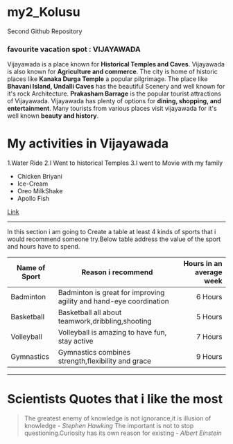 # my2_Kolusu
Second Github Repository
### favourite vacation spot : VIJAYAWADA
Vijayawada is a place known for **Historical Temples and Caves**. Vijayawada is also known for **Agriculture and commerce**. The city is home of historic places like **Kanaka Durga Temple** a popular pilgrimage. The place like **Bhavani Island, Undalli Caves** has the beautiful Scenery and well known for it's rock Architecture. **Prakasham Barrage** is the popular tourist attractions of Vijayawada. Vijayawada has plenty of options for **dining, shopping, and entertainment**. Many tourists from various places visit vijayawada for it's well known **beauty and history**.

# My activities in Vijayawada
1.Water Ride 
2.I Went to historical Temples 
3.I went to Movie with my family 

* Chicken Briyani 
* Ice-Cream
* Oreo MilkShake 
* Apollo Fish

[Link](MyStats.md)
******
In this section i am  going to Create a table at least 4 kinds of sports that i would recommend someone try.Below table address the value of the sport and hours have to spend.

| Name of Sport|Reason i recommend |Hours in an average week |
|-----|-----|-----:|
| Badminton | Badminton is great for improving agility and hand-eye coordination | 6 Hours |
| Basketball | Basketball all about teamwork,dribbling,shooting | 5 Hours |
| Volleyball | Volleyball is amazing  to have fun, stay active | 7 Hours |
| Gymnastics | Gymnastics combines strength,flexibility and grace | 9 Hours |
******
# Scientists Quotes that i like the most 
 > The greatest enemy of knowledge is not ignorance,it is illusion of knowledge - *Stephen Hawking*
 > The important is not to stop questioning.Curiosity has its own reason for existing - *Albert Einstein*

